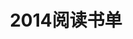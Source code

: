 ---
layout: book
title: 2014阅读书单
category: 读书
keywords: 阅读,书单,2014
books: 
    - title: Web前端黑客技术揭秘
      status: 未读
      author: 钟晨鸣/徐少培
      publisher: 电子工业出版社
      language: 中文
      link: http://book.douban.com/subject/20451827/
      cover: http://img3.douban.com/lpic/s24562945.jpg
      description:
---